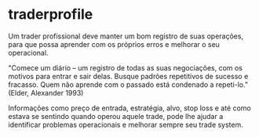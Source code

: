 # traderprofile
Um trader profissional deve manter um bom registro de suas operações, para que possa aprender com os próprios erros e melhorar o seu operacional.

"Comece um diário – um registro de todas as suas
negociações, com os motivos para entrar e sair delas. Busque padrões repetitivos
de sucesso e fracasso. Quem não aprende com o passado está condenado
a repeti-lo." (Elder, Alexander 1993)

Informações como preço de entrada, estratégia, alvo, stop loss e até como estava se sentindo quando operou aquele trade, pode lhe ajudar a identificar problemas operacionais e melhorar sempre seu trade system.

